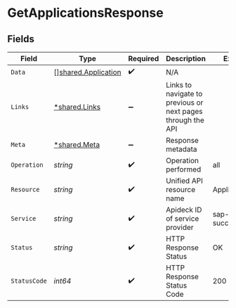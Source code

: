 # GetApplicationsResponse


## Fields

| Field                                                       | Type                                                        | Required                                                    | Description                                                 | Example                                                     |
| ----------------------------------------------------------- | ----------------------------------------------------------- | ----------------------------------------------------------- | ----------------------------------------------------------- | ----------------------------------------------------------- |
| `Data`                                                      | [][shared.Application](../../models/shared/application.md)  | :heavy_check_mark:                                          | N/A                                                         |                                                             |
| `Links`                                                     | [*shared.Links](../../models/shared/links.md)               | :heavy_minus_sign:                                          | Links to navigate to previous or next pages through the API |                                                             |
| `Meta`                                                      | [*shared.Meta](../../models/shared/meta.md)                 | :heavy_minus_sign:                                          | Response metadata                                           |                                                             |
| `Operation`                                                 | *string*                                                    | :heavy_check_mark:                                          | Operation performed                                         | all                                                         |
| `Resource`                                                  | *string*                                                    | :heavy_check_mark:                                          | Unified API resource name                                   | Applications                                                |
| `Service`                                                   | *string*                                                    | :heavy_check_mark:                                          | Apideck ID of service provider                              | sap-successfactors                                          |
| `Status`                                                    | *string*                                                    | :heavy_check_mark:                                          | HTTP Response Status                                        | OK                                                          |
| `StatusCode`                                                | *int64*                                                     | :heavy_check_mark:                                          | HTTP Response Status Code                                   | 200                                                         |